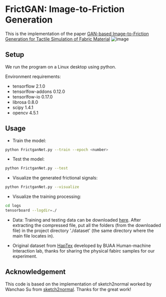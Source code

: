 # FrictGAN: Image-to-Friction Generation 

This is the implementation of the paper [GAN-based Image-to-Friction Generation for Tactile Simulation of Fabric Material](https://shaoyuca.github.io/mypage/assets/img/cag.pdf)
![image](https://github.com/shaoyuca/Image-to-Friction-Generation/blob/main/dataset/img.png) 

## Setup

We run the program on a Linux desktop using python.

Environment requirements: 

- tensorflow 2.1.0  
- tensorlfow-addons 0.12.0  
- tensorlfow-io 0.17.0  
- librosa 0.8.0  
- scipy 1.4.1  
- opencv 4.5.1  

## Usage

- Train the model:
```bash
python FrictganNet.py --train --epoch <number>
```

- Test the model:
```bash
python FrictganNet.py --test
```

- Visualize the generated frictional signals:
```bash
python FrictganNet.py --visualize
```

- Visualize the training processing:
```bash
cd logs
tensorboard --logdir=./
```

- Data: Training and testing data can be downloaded [here](https://portland-my.sharepoint.com/:f:/g/personal/shaoycai-c_my_cityu_edu_hk/EoQh3vH2gElOuzT9-xZT3-UB-onw3IX-gYnD35xkXXQ-jA?e=kr4c1P). After extracting the compressed file, put all the folders (from the downloaded file) in the project directory './dataset' (the same directory where the main file locates in).

- Original dataset from [HapTex](http://haptic.buaa.edu.cn/English_FabricDatabase.htm) developed by BUAA Human-machine Interaction lab, thanks for sharing the physical fabirc samples for our experiment.  

## Acknowledgement
This code is based on the implementation of sketch2normal worked by Wanchao Su from [sketch2normal](https://github.com/Ansire/sketch2normal). Thanks for the great work!
